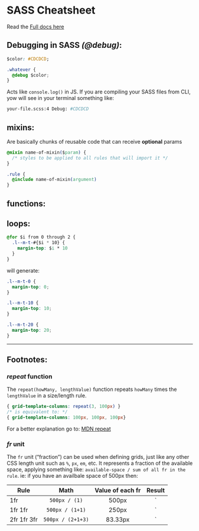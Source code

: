 # SASS Cheatsheet
Read the [Full docs here](https://sass-lang.com/guide)

## Debugging in SASS _(@debug)_:
```css
$color: #CDCDCD;

.whatever {
  @debug $color;
}
```
Acts like `console.log()` in JS. If you are compiling your SASS files from CLI, yow will see in your terminal something like:
```sh
your-file.scss:4 Debug: #CDCDCD
```

## mixins:
Are basically chunks of reusable code that can receive **optional** params
```css
@mixin name-of-mixin($param) {
  /* styles to be applied to all rules that will import it */
}
```
```css
.rule {
  @include name-of-mixin(argument)
}
```
## functions:


## loops:
```css
@for $i from 0 through 2 {
  .l--m-t-#{$i * 10} {
    margin-top: $i * 10
  }
}
```
will generate:
```css
.l--m-t-0 {
  margin-top: 0;
}

.l--m-t-10 {
  margin-top: 10;
}

.l--m-t-20 {
  margin-top: 20;
}
```


---

## Footnotes:
### _repeat_ function
The `repeat(howMany, lengthValue)` function repeats `howMany` times the `lengthValue` in a size/length rule.

```css
{ grid-template-columns: repeat(3, 100px) }
/* is equivalent to: */
{ grid-template-columns: 100px, 100px, 100px}
```
For a better explanation go to: [MDN repeat](https://developer.mozilla.org/en-US/docs/Web/CSS/repeat)

### _fr_ unit
The `fr` unit (“fraction”) can be used when defining grids, just like any other CSS length unit such as `%`, `px`, `em`, etc. It represents a fraction of the available space, applying something like: `available-space / sum of all fr in the rule`. ie: if you have an availbale space of 500px then:

| Rule             | Math              | Value of each fr | Result           |
|------------------|:-----------------:|:----------------:|:----------------:|
|1fr               | `500px / (1)`     | 500px            | `|<500>|`        |
|1fr 1fr           | `500px / (1+1)`   | 250px            | `|<250>|<250>|`  |
|2fr 1fr 3fr       | `500px / (2+1+3)` | 83.33px          | `|<166.6>|<83.3>|249.99>|` |
